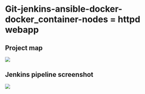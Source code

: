 # Git-jenkins-ansible-docker-docker_container-nodes = httpd webapp

## Project map
![](https://github.com/Raam043/Git-jenkins-ansible-docker/blob/main/Project%20map.png)


## Jenkins pipeline screenshot
![](https://github.com/Raam043/Git-jenkins-ansible-docker/blob/main/Project%20jenkins%20pipline%20images.png)
